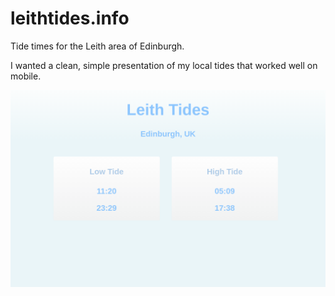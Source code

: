 # leithtides.info

Tide times for the Leith area of Edinburgh.

I wanted a clean, simple presentation of my local tides that worked well on mobile.

![leithtides.info](static/leithtides.png)
